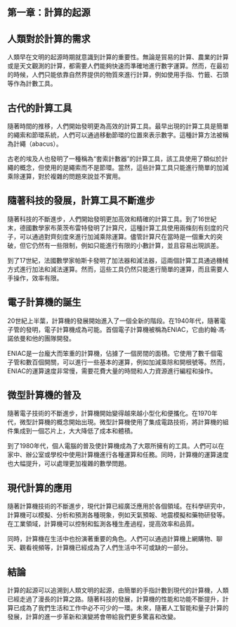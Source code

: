 ## 第一章：計算的起源

## 人類對於計算的需求

人類早在文明的起源時期就意識到計算的重要性。無論是貿易的計算、農業的計算或是天文觀測的計算，都需要人們能夠快速而準確地進行數字運算。然而，在最初的時候，人們只能依靠自然界提供的物質來進行計算，例如使用手指、竹籤、石頭等作為計數工具。

## 古代的計算工具

隨著時間的推移，人們開始發明更為高效的計算工具。最早出現的計算工具是簡單的繩索和節環系統，人們可以通過移動節環的位置來表示數字。這種計算方法被稱為計繩（abacus）。

古老的埃及人也發明了一種稱為“套索計數器”的計算工具，該工具使用了類似於計繩的概念，但使用的是繩索而不是節環。當然，這些計算工具只能進行簡單的加減乘除運算，對於複雜的問題來說並不實用。

## 隨著科技的發展，計算工具不斷進步

隨著科技的不斷進步，人們開始發明更加高效和精確的計算工具。到了16世紀末，德國數學家布萊茨布雷特發明了計算尺，這種計算工具使用兩條刻有刻度的尺子，可以通過對齊刻度來進行加減乘除運算。儘管計算尺在當時是一個重大的突破，但它仍然有一些限制，例如只能進行有限的小數計算，並且容易出現誤差。

到了17世紀，法國數學家帕斯卡發明了加法器和減法器，這兩個計算工具通過機械方式進行加法和減法運算。然而，這些工具仍然只能進行簡單的運算，而且需要人手操作，效率有限。

## 電子計算機的誕生

20世紀上半葉，計算機的發展開始進入了一個全新的階段。在1940年代，隨著電子管的發明，電子計算機成為可能。首個電子計算機被稱為ENIAC，它由約翰·馮·諾依曼和他的團隊開發。

ENIAC是一台龐大而笨重的計算機，佔據了一個房間的面積。它使用了數千個電子管和數百個開關，可以進行一些基本的運算，例如加減乘除和開根號等。然而，ENIAC的運算速度非常慢，需要花費大量的時間和人力資源進行編程和操作。

## 微型計算機的普及

隨著電子技術的不斷進步，計算機開始變得越來越小型化和便攜化。在1970年代，微型計算機的概念開始出現。微型計算機使用了集成電路技術，將計算機的組件集成到一個芯片上，大大降低了成本和體積。

到了1980年代，個人電腦的普及使計算機成為了大眾所擁有的工具。人們可以在家中、辦公室或學校中使用計算機進行各種運算和任務。同時，計算機的運算速度也大幅提升，可以處理更加複雜的數學問題。

## 現代計算的應用

隨著計算機技術的不斷進步，現代計算已經廣泛應用於各個領域。在科學研究中，計算機可以模擬、分析和預測各種現象，例如天氣預報、地震模擬和藥物研發等。在工業領域，計算機可以控制和監測各種生產過程，提高效率和品質。

同時，計算機在生活中也扮演著重要的角色。人們可以通過計算機上網購物、聊天、觀看視頻等，計算機已經成為了人們生活中不可或缺的一部分。

## 結論

計算的起源可以追溯到人類文明的起源，由簡單的手指計數到現代的計算機，人類已經走過了漫長的計算之路。隨著科技的發展，計算機的性能和功能不斷提升，計算已成為了我們生活和工作中必不可少的一環。未來，隨著人工智能和量子計算的發展，計算的進一步革新和演變將會帶給我們更多驚喜和改變。
